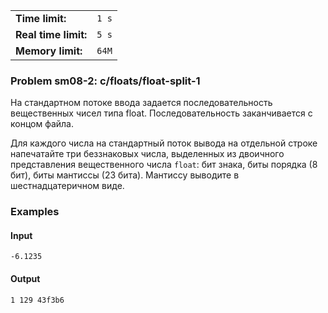 |                      |       |
|----------------------|-------|
| **Time limit:**      | `1 s` |
| **Real time limit:** | `5 s` |
| **Memory limit:**    | `64M` |


### Problem sm08-2: c/floats/float-split-1

На стандартном потоке ввода задается последовательность вещественных чисел типа float.
Последовательность заканчивается с концом файла.

Для каждого числа на стандартный поток вывода на отдельной строке напечатайте три беззнаковых числа,
выделенных из двоичного представления вещественного числа `float`: бит знака, биты порядка (8 бит),
биты мантиссы (23 бита). Мантиссу выводите в шестнадцатеричном виде.

### Examples

#### Input

    
    
    -6.1235

#### Output

    
    
    1 129 43f3b6

